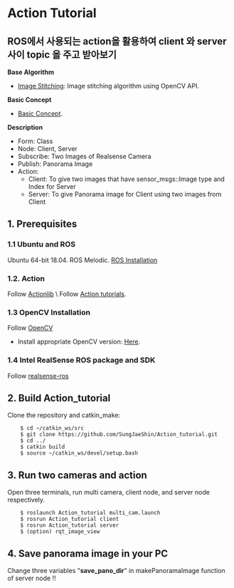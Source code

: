 # Action Tutorial
## ROS에서 사용되는 action을 활용하여 client 와 server 사이 topic 을 주고 받아보기  

**Base Algorithm**
- [Image Stitching](https://github.com/SungJaeShin/Stitching_Image.git): Image stitching algorithm using OpenCV API.

**Basic Concept**
- [Basic Concept](https://heathered-freon-621.notion.site/Action-Tutorial-Basic-concept-of-Action-53e29725788e4bff871bb4e6452f2b52).

**Description**
- Form: Class
- Node: Client, Server
- Subscribe: Two Images of Realsense Camera 
- Publish: Panorama Image
- Action: 
    - Client: To give two images that have sensor_msgs::Image type and Index for Server
    - Server: To give Panorama image for Client using two images from Client

## 1. Prerequisites
### 1.1 **Ubuntu** and **ROS**
Ubuntu 64-bit 18.04.
ROS Melodic. [ROS Installation](http://wiki.ros.org/ROS/Installation)

### 1.2. **Action**
Follow [Actionlib](http://wiki.ros.org/actionlib#CA-01a90787f036b7f609402261d9a26d106ea379bb_1) \\
Follow [Action tutorials](http://wiki.ros.org/actionlib_tutorials/Tutorials).


### 1.3 **OpenCV Installation**
Follow [OpenCV](https://docs.opencv.org/4.x/d2/de6/tutorial_py_setup_in_ubuntu.html)
- Install appropriate OpenCV version: [Here](https://heathered-freon-621.notion.site/Opencv-How-to-install-appropriate-OpenCV-version-86275642fc924df5b1c258f077a94387).

### 1.4 **Intel RealSense ROS package and SDK**
Follow [realsense-ros](https://github.com/IntelRealSense/realsense-ros)

## 2. Build Action_tutorial
Clone the repository and catkin_make:
```
    $ cd ~/catkin_ws/src
    $ git clone https://github.com/SungJaeShin/Action_tutorial.git
    $ cd ../
    $ catkin build
    $ source ~/catkin_ws/devel/setup.bash    
```

## 3. Run two cameras and action
Open three terminals, run multi camera, client node, and server node respectively.
```
    $ roslaunch Action_tutorial multi_cam.launch
    $ rosrun Action_tutorial client 
    $ rosrun Action_tutorial server 
    $ (option) rqt_image_view 
```

## 4. Save panorama image in your PC
Change three variables "**save_pano_dir**" in makePanoramaImage function of server node !!
